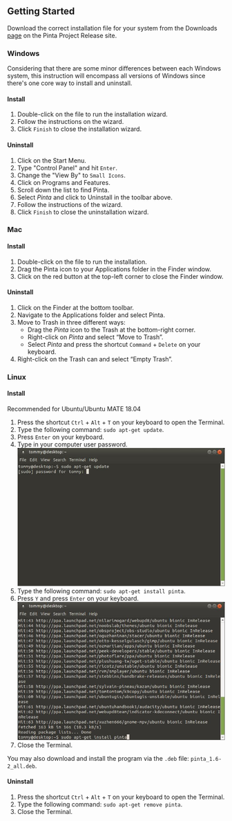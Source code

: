## __Getting Started__ ##

Download the correct installation file for your system from the Downloads [page](https://pinta-project.com/pintaproject/pinta/releases) on the Pinta Project Release site.

### __Windows__ ###

Considering that there are some minor differences between each Windows system, this instruction will encompass all versions of Windows since there's one core way to install and uninstall.

#### __Install__ ####

1. Double-click on the file to run the installation wizard.
2. Follow the instructions on the wizard.
3. Click `Finish` to close the installation wizard.

#### __Uninstall__ ####

1. Click on the Start Menu.
2. Type "Control Panel" and hit `Enter`.
3. Change the "View By" to `Small Icons`.
4. Click on Programs and Features.
5. Scroll down the list to find Pinta.
6. Select *Pinta* and click to Uninstall in the toolbar above.
7. Follow the instructions of the wizard.
8. Click `Finish` to close the uninstallation wizard.

### __Mac__ ###

#### __Install__ ####

1. Double-click on the file to run the installation.
2. Drag the Pinta icon to your Applications folder in the Finder window.
3. Click on the red button at the top-left corner to close the Finder window.

#### __Uninstall__ ####

1. Click on the Finder at the bottom toolbar.
2. Navigate to the Applications folder and select Pinta.
3. Move to Trash in three different ways:
    - Drag the *Pinta* icon to the Trash at the bottom-right corner.
    - Right-click on *Pinta* and select “Move to Trash”.
    - Select *Pinta* and press the shortcut `Command` + `Delete` on your keyboard.
4. Right-click on the Trash can and select “Empty Trash”.

### __Linux__ ###

#### __Install__ ####

Recommended for Ubuntu/Ubuntu MATE 18.04

1. Press the shortcut `Ctrl` + `Alt` + `T` on your keyboard to open the Terminal.
2. Type the following command: `sudo apt-get update`.
3. Press `Enter` on your keyboard.
4. Type in your computer user password.  
![Linux Install](img/linuxinstall.jpg) 
5. Type the following command: `sudo apt-get install pinta`.
6. Press `Y` and press `Enter` on your keyboard.  
![Linux Uninstall](img/linuxuninstall.jpg)
7. Close the Terminal.

You may also download and install the program via the `.deb` file: `pinta_1.6-2_all.deb`.

#### __Uninstall__ ####

1. Press the shortcut `Ctrl` + `Alt` + `T` on your keyboard to open the Terminal.
2. Type the following command: `sudo apt-get remove pinta`.
3. Close the Terminal.